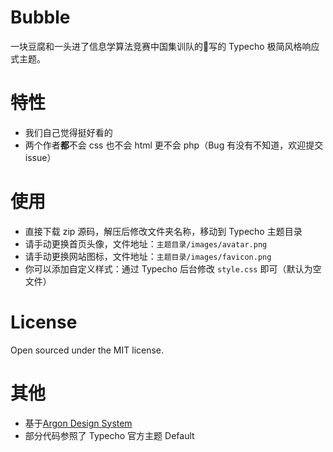 # Bubble

一块豆腐和一头进了信息学算法竞赛中国集训队的🐷写的 Typecho 极简风格响应式主题。

# 特性

+ 我们自己觉得挺好看的
+ 两个作者**都**不会 css 也不会 html 更不会 php（Bug 有没有不知道，欢迎提交 issue）

# 使用

+ 直接下载 zip 源码，解压后修改文件夹名称，移动到 Typecho 主题目录
+ 请手动更换首页头像，文件地址：`主题目录/images/avatar.png`
+ 请手动更换网站图标，文件地址：`主题目录/images/favicon.png`
+ 你可以添加自定义样式：通过 Typecho 后台修改 `style.css` 即可（默认为空文件）

# License

Open sourced under the MIT license.

# 其他

+ 基于[Argon Design System](https://www.creative-tim.com/product/argon-design-system)
+ 部分代码参照了 Typecho 官方主题 Default
